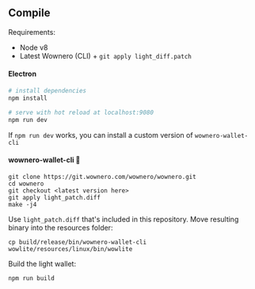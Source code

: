 ## Compile

Requirements:

- Node v8
- Latest Wownero (CLI) + `git apply light_diff.patch`

#### Electron

``` bash
# install dependencies
npm install

# serve with hot reload at localhost:9080
npm run dev
```

If `npm run dev` works, you can install a custom version of `wownero-wallet-cli`

#### wownero-wallet-cli :star2:

```
git clone https://git.wownero.com/wownero/wownero.git
cd wownero
git checkout <latest version here>
git apply light_patch.diff
make -j4
```

Use `light_patch.diff` that's included in this repository. Move resulting binary into the resources folder:

```
cp build/release/bin/wownero-wallet-cli wowlite/resources/linux/bin/wowlite
```

Build the light wallet:

```
npm run build
```